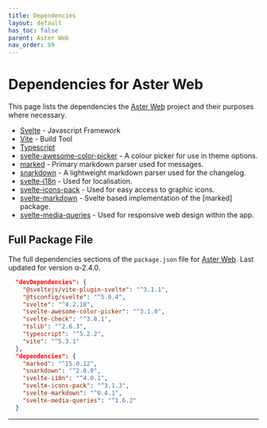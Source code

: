 ```yaml
---
title: Dependencies
layout: default
has_toc: false
parent: Aster Web
nav_order: 99
---
```


# Dependencies for Aster Web
This page lists the dependencies the [Aster Web] project and their purposes where necessary.

- [Svelte](https://svelte.dev/) - Javascript Framework
- [Vite](https://vite.dev/) - Build Tool
- [Typescript](https://www.typescriptlang.org/)
- [svelte-awesome-color-picker](https://github.com/Ennoriel/svelte-awesome-color-picker) - A colour picker for use in theme options.
- [marked](https://marked.js.org/) - Primary markdown parser used for messages.
- [snarkdown](https://www.npmjs.com/package/snarkdown/v/1.0.2) - A lightweight markdown parser used for the changelog.
- [svelte-i18n](https://www.npmjs.com/package/@jill64/svelte-i18n) - Used for localisation.
- [svelte-icons-pack](https://www.npmjs.com/package/svelte-icons-pack) - Used for easy access to graphic icons.
- [svelte-markdown](https://www.npmjs.com/package/svelte-markdown) - Svelte based implementation of the [marked] package.
- [svelte-media-queries](https://www.npmjs.com/package/svelte-media-queries) - Used for responsive web design within the app.

## Full Package File
The full dependencies sections of the `package.json` file for [Aster Web]. Last updated for version α-2.4.0.

```json
  "devDependencies": {
    "@sveltejs/vite-plugin-svelte": "^3.1.1",
    "@tsconfig/svelte": "^5.0.4",
    "svelte": "^4.2.18",
    "svelte-awesome-color-picker": "^3.1.0",
    "svelte-check": "^3.8.1",
    "tslib": "^2.6.3",
    "typescript": "^5.2.2",
    "vite": "^5.3.1"
  },
  "dependencies": {
    "marked": "^15.0.12",
    "snarkdown": "^2.0.0",
    "svelte-i18n": "^4.0.1",
    "svelte-icons-pack": "^3.1.3",
    "svelte-markdown": "^0.4.1",
    "svelte-media-queries": "^1.6.2"
  }
```

---
[Aster Web]: ../index.md